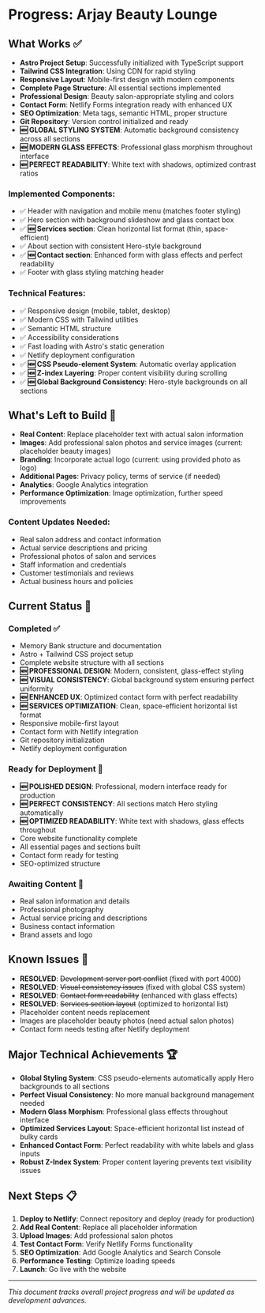 # Progress: Arjay Beauty Lounge

## What Works ✅
- **Astro Project Setup**: Successfully initialized with TypeScript support
- **Tailwind CSS Integration**: Using CDN for rapid styling
- **Responsive Layout**: Mobile-first design with modern components
- **Complete Page Structure**: All essential sections implemented
- **Professional Design**: Beauty salon-appropriate styling and colors
- **Contact Form**: Netlify Forms integration ready with enhanced UX
- **SEO Optimization**: Meta tags, semantic HTML, proper structure
- **Git Repository**: Version control initialized and ready
- **🆕 GLOBAL STYLING SYSTEM**: Automatic background consistency across all sections
- **🆕 MODERN GLASS EFFECTS**: Professional glass morphism throughout interface
- **🆕 PERFECT READABILITY**: White text with shadows, optimized contrast ratios

### Implemented Components:
- ✅ Header with navigation and mobile menu (matches footer styling)
- ✅ Hero section with background slideshow and glass contact box
- ✅ **🆕 Services section**: Clean horizontal list format (thin, space-efficient)
- ✅ About section with consistent Hero-style background
- ✅ **🆕 Contact section**: Enhanced form with glass effects and perfect readability
- ✅ Footer with glass styling matching header

### Technical Features:
- ✅ Responsive design (mobile, tablet, desktop)
- ✅ Modern CSS with Tailwind utilities
- ✅ Semantic HTML structure
- ✅ Accessibility considerations
- ✅ Fast loading with Astro's static generation
- ✅ Netlify deployment configuration
- ✅ **🆕 CSS Pseudo-element System**: Automatic overlay application
- ✅ **🆕 Z-index Layering**: Proper content visibility during scrolling
- ✅ **🆕 Global Background Consistency**: Hero-style backgrounds on all sections

## What's Left to Build 🚧
- **Real Content**: Replace placeholder text with actual salon information
- **Images**: Add professional salon photos and service images (current: placeholder beauty images)
- **Branding**: Incorporate actual logo (current: using provided photo as logo)
- **Additional Pages**: Privacy policy, terms of service (if needed)
- **Analytics**: Google Analytics integration
- **Performance Optimization**: Image optimization, further speed improvements

### Content Updates Needed:
- Real salon address and contact information
- Actual service descriptions and pricing
- Professional photos of salon and services
- Staff information and credentials
- Customer testimonials and reviews
- Actual business hours and policies

## Current Status 🚀
### Completed ✅
- Memory Bank structure and documentation
- Astro + Tailwind CSS project setup
- Complete website structure with all sections
- **🆕 PROFESSIONAL DESIGN**: Modern, consistent, glass-effect styling
- **🆕 VISUAL CONSISTENCY**: Global background system ensuring perfect uniformity
- **🆕 ENHANCED UX**: Optimized contact form with perfect readability
- **🆕 SERVICES OPTIMIZATION**: Clean, space-efficient horizontal list format
- Responsive mobile-first layout
- Contact form with Netlify integration
- Git repository initialization
- Netlify deployment configuration

### Ready for Deployment 🚀
- **🆕 POLISHED DESIGN**: Professional, modern interface ready for production
- **🆕 PERFECT CONSISTENCY**: All sections match Hero styling automatically
- **🆕 OPTIMIZED READABILITY**: White text with shadows, glass effects throughout
- Core website functionality complete
- All essential pages and sections built
- Contact form ready for testing
- SEO-optimized structure

### Awaiting Content 📝
- Real salon information and details
- Professional photography
- Actual service pricing and descriptions
- Business contact information
- Brand assets and logo

## Known Issues 🔧
- **RESOLVED**: ~~Development server port conflict~~ (fixed with port 4000)
- **RESOLVED**: ~~Visual consistency issues~~ (fixed with global CSS system)
- **RESOLVED**: ~~Contact form readability~~ (enhanced with glass effects)
- **RESOLVED**: ~~Services section layout~~ (optimized to horizontal list)
- Placeholder content needs replacement
- Images are placeholder beauty photos (need actual salon photos)
- Contact form needs testing after Netlify deployment

## Major Technical Achievements 🏆
- **Global Styling System**: CSS pseudo-elements automatically apply Hero backgrounds to all sections
- **Perfect Visual Consistency**: No more manual background management needed
- **Modern Glass Morphism**: Professional glass effects throughout interface
- **Optimized Services Layout**: Space-efficient horizontal list instead of bulky cards
- **Enhanced Contact Form**: Perfect readability with white labels and glass inputs
- **Robust Z-Index System**: Proper content layering prevents text visibility issues

## Next Steps 📋
1. **Deploy to Netlify**: Connect repository and deploy (ready for production)
2. **Add Real Content**: Replace all placeholder information
3. **Upload Images**: Add professional salon photos
4. **Test Contact Form**: Verify Netlify Forms functionality
5. **SEO Optimization**: Add Google Analytics and Search Console
6. **Performance Testing**: Optimize loading speeds
7. **Launch**: Go live with the website

---
*This document tracks overall project progress and will be updated as development advances.*
